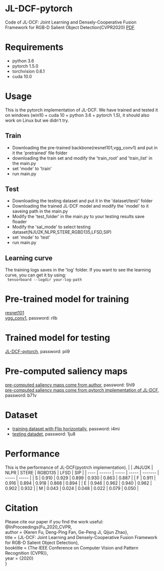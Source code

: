 # JL-DCF-pytorch

Code of JL-DCF: Joint Learning and Densely-Cooperative Fusion Framework for RGB-D Salient Object Detection(CVPR2020)  [PDF](https://arxiv.org/pdf/2004.08515v1)
# Requirements
* python 3.6 <br>
* pytorch 1.5.0 <br>
* torchvision 0.6.1 <br>
* cuda 10.0
# Usage
This is the pytorch implementation of JL-DCF. We have trained and tested it on windows (win10 + cuda 10 + python 3.6 + pytorch 1.5), it should also work on Linux but we didn't try. 
## Train 
* Downloading the pre-trained backbone(resnet101,vgg_conv1) and put in it the 'pretrained' file folder
* downloading the train set and modify the 'train_root' and 'train_list' in the main.py
* set 'mode' to 'train'
* run main.py
## Test 
* Downloading the testing dataset and put it in the 'dataset/test/' folder 
* Downloading the trained JL-DCF model and modify the 'model' to it saveing path in the main.py
* Modify the 'test_folder' in the main.py to your testing results save floader
* Modify the 'sal_mode' to select testing dataset(NJU2K,NLPR,STERE,RGBD135,LFSD,SIP)
* set 'mode' to 'test'
* run main.py
## Learning curve
The training logs saves in the 'log' folder. If you want to see the learning curve, you can get it by using:<br>
` tensorboard --logdir your-log-path`
# Pre-trained model for training
[resnet101](https://download.pytorch.org/models/resnet101-5d3b4d8f.pth)<br>
[vgg_conv1](https://pan.baidu.com/s/1CJyNALzPIAiHrDSMcRO2yA), password:  rllb<br>
# Trained model for testing
[JL-DCF-pytorch](https://pan.baidu.com/s/1ws2zC_g47xGjlHQbVdp-xw), password:  pii9<br>
# Pre-computed saliency maps
[pre-computed saliency maps come from author](https://pan.baidu.com/s/1gaIucFyCWlE4f1qhPKzzTw), password:  5hl9<br>
[pre-computed saliency maps come from pytorch implementation of JL-DCF](https://pan.baidu.com/s/1FmubauYT2N6BH2NWGxzpTQ), password:  b71v<br>
# Dataset
* [training dataset with Flip horizontally](https://pan.baidu.com/s/1vrVcRFTMRO5v-A6Q2Y3-Nw), password:  i4mi<br>
* [testing datadet](https://pan.baidu.com/s/13P-f3WbA76NVtRePcFbVFw), password:   1ju8<br>
# Performance
This is the performance of JL-DCF(pyotrch implementation).
|      | JNJU2K | NLPR  | STERE | RGBD135 | LFSD  | SIP   |
| ---- | ------ | ----- | ----- | ------- | ----- | ----- |
| S    | 0.910  | 0.929 | 0.899 | 0.930   | 0.863 | 0.887 |
| F    | 0.911  | 0.916 | 0.894 | 0.918   | 0.868 | 0.894 |
| E    | 0.946  | 0.962 | 0.940 | 0.962   | 0.902 | 0.932 |
| M    | 0.043  | 0.024 | 0.048 | 0.022   | 0.079 | 0.050 |

# Citation
Please cite our paper if you find the work useful:<br>
@InProceedings{Fu_2020_CVPR,<br>
author = {Keren Fu, Deng-Ping Fan, Ge-Peng Ji, Qijun Zhao},<br>
title = {JL-DCF: Joint Learning and Densely-Cooperative Fusion Framework for RGB-D Salient Object Detection},<br>
booktitle = {The IEEE Conference on Computer Vision and Pattern Recognition (CVPR)},<br>
year = {2020}<br>
}
